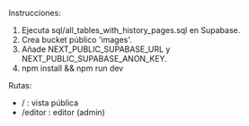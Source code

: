 Instrucciones:
1) Ejecuta sql/all_tables_with_history_pages.sql en Supabase.
2) Crea bucket público 'images'.
3) Añade NEXT_PUBLIC_SUPABASE_URL y NEXT_PUBLIC_SUPABASE_ANON_KEY.
4) npm install && npm run dev

Rutas:
- / : vista pública
- /editor : editor (admin)
